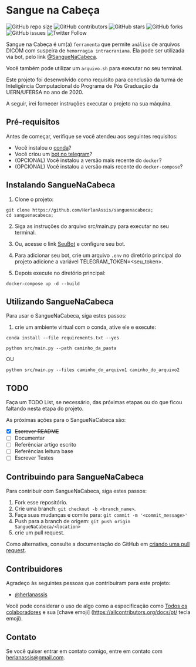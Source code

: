 # Sangue na Cabeça

![GitHub repo size](https://img.shields.io/github/repo-size/herlanassis/sanguenacabeca)
![GitHub contributors](https://img.shields.io/github/contributors/herlanassis/sanguenacabeca)
![GitHub stars](https://img.shields.io/github/stars/herlanassis/sanguenacabeca?style=social)
![GitHub forks](https://img.shields.io/github/forks/herlanassis/sanguenacabeca?style=social)
![GitHub issues](https://img.shields.io/github/issues-raw/herlanassis/sanguenacabeca?style=social)
![Twitter Follow](https://img.shields.io/twitter/follow/herlanassis?style=social)

Sangue na Cabeça é um(a) `ferramenta` que permite `análise` de arquivos DICOM com suspeira de `hemorragia intracraniana`. Ela pode ser utilizada via bot, pelo link [@SangueNaCabeca](https://telegram.me/SangueNaCabeca).

Você também pode utilizar um `arquivo.sh` para executar no seu terminal.

Este projeto foi desenvolvido como requisito para conclusão da turma de Inteligência Computacional do Programa de Pós Graduação da UERN/UFERSA no ano de 2020.

A seguir, irei fornecer instruções executar o projeto na sua máquina.

## Pré-requisitos

Antes de começar, verifique se você atendeu aos seguintes requisitos:

- Você instalou o [conda](https://phoenixnap.com/kb/how-to-install-anaconda-ubuntu-18-04-or-20-04)?
- Você criou um [bot no telegram](https://core.telegram.org/bots)?
- (OPCIONAL) Você instalou a versão mais recente do `docker`?
- (OPCIONAL) Você instalou a versão mais recente do `docker-compose`?

## Instalando SangueNaCabeca

1. Clone o projeto:

```shell
git clone https://github.com/HerlanAssis/sanguenacabeca;
cd sanguenacabeca;
```

2. Siga as instruções do arquivo src/main.py para executar no seu terminal.

3. Ou, acesse o link [SeuBot](https://core.telegram.org/bots) e configure seu bot.

4. Para adicionar seu bot, crie um arquivo `.env` no diretório principal do projeto adicione a variável TELEGRAM_TOKEN=<seu_token>.

5. Depois execute no diretório principal:

```
docker-compose up -d --build
```

## Utilizando SangueNaCabeca

Para usar o SangueNaCabeca, siga estes passos:

1. crie um ambiente virtual com o conda, ative ele e execute:

```shell
conda install --file requirements.txt --yes
```

```
python src/main.py --path caminho_da_pasta
```

OU

```
python src/main.py --files caminho_do_arquivo1 caminho_do_arquivo2
```

## TODO

Faça um TODO List, se necessário, das próximas etapas ou do que ficou faltando nesta etapa do projeto.

As próximas ações para o SangueNaCabeca são:

- [x] ~~Escrever README~~
- [ ] Documentar
- [ ] Referênciar artigo escrito
- [ ] Referências leitura base
- [ ] Escrever Testes

## Contribuindo para SangueNaCabeca

Para contribuir com SangueNaCabeca, siga estes passos:

1. Fork esse repositório.
2. Crie uma branch: `git checkout -b <branch_name>`.
3. Faça suas mudanças e comite para: `git commit -m '<commit_message>'`
4. Push para a branch de origem: `git push origin SangueNaCabeca/<location>`
5. crie um pull request.

Como alternativa, consulte a documentação do GitHub em [criando uma pull request](https://help.github.com/pt/github/collaborating-with-issues-and-pull-requests/creating-a-pull-request).

## Contribuidores

Agradeço às seguintes pessoas que contribuíram para este projeto:

- [@herlanassis](https://github.com/herlanassis)

Você pode considerar o uso de algo como a especificação como [Todos os colaboradores](https://github.com/all-contributors/all-contributors) e sua [chave emoji] (https://allcontributors.org/docs/pt/ tecla emoji).

## Contato

Se você quiser entrar em contato comigo, entre em contato com herlanassis@gmail.com.

<!-- ## License

Se você não tiver certeza de qual licença aberta usar, consulte https://choosealicense.com

Este projeto usa a seguinte licença: [<license_name>](link). -->
